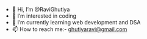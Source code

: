 - 👋 Hi, I’m @RaviGhutiya
- 👀 I’m interested in coding
- 🌱 I’m currently learning web development and DSA
- 📫 How to reach me:- ghutiyaravi@gmail.com 

<!---
RaviGhutiya/RaviGhutiya is a ✨ special ✨ repository because its `README.md` (this file) appears on your GitHub profile.
You can click the Preview link to take a look at your changes.
--->
